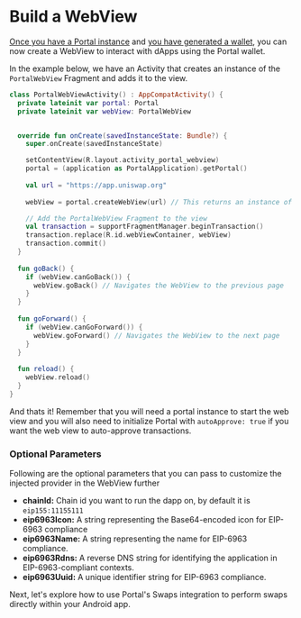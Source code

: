 # Build a WebView

[Once you have a Portal instance](./) and [you have generated a wallet](create-a-wallet.md), you can now create a WebView to interact with dApps using the Portal wallet.

In the example below, we have an Activity that creates an instance of the `PortalWebView` Fragment and adds it to the view.

```kotlin
class PortalWebViewActivity() : AppCompatActivity() {
  private lateinit var portal: Portal
  private lateinit var webView: PortalWebView


  override fun onCreate(savedInstanceState: Bundle?) {
    super.onCreate(savedInstanceState)

    setContentView(R.layout.activity_portal_webview)
    portal = (application as PortalApplication).getPortal()
    
    val url = "https://app.uniswap.org"
    
    webView = portal.createWebView(url) // This returns an instance of PortalWebView

    // Add the PortalWebView Fragment to the view
    val transaction = supportFragmentManager.beginTransaction()
    transaction.replace(R.id.webViewContainer, webView)
    transaction.commit()
  }
  
  fun goBack() {
    if (webView.canGoBack()) {
      webView.goBack() // Navigates the WebView to the previous page
    }
  }
  
  fun goForward() {
    if (webView.canGoForward()) {
      webView.goForward() // Navigates the WebView to the next page
    }
  }
  
  fun reload() {
    webView.reload()
  }
}
```

And thats it! Remember that you will need a portal instance to start the web view and you will also need to initialize Portal with `autoApprove: true` if you want the web view to auto-approve transactions.

### Optional Parameters

Following are the optional parameters that you can pass to customize the injected provider in the WebView further

* **chainId:** Chain id you want to run the dapp on, by default it is `eip155:11155111`
* **eip6963Icon:** A string representing the Base64-encoded icon for EIP-6963 compliance
* **eip6963Name:** A string representing the name for EIP-6963 compliance.
* **eip6963Rdns:** A reverse DNS string for identifying the application in EIP-6963-compliant contexts.
* **eip6963Uuid:** A unique identifier string for EIP-6963 compliance.

Next, let's explore how to use Portal's Swaps integration to perform swaps directly within your Android app.
